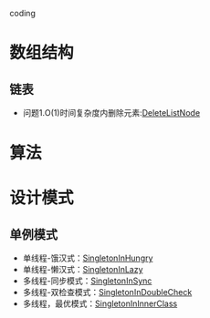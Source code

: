 coding
# 数组结构
## 链表
+ 问题1.O(1)时间复杂度内删除元素:[DeleteListNode](datastructure/src/main/java/com/yanhua/datastructure/list/DeleteListNode.java)

# 算法

# 设计模式
## 单例模式  
+ 单线程-饿汉式：[SingletonInHungry](designpattern/src/main/java/com/yanhua/designpattern/singleton/singlethread/SingletonInHungry.java)
+ 单线程-懒汉式：[SingletonInLazy](designpattern/src/main/java/com/yanhua/designpattern/singleton/singlethread/SingletonInLazy.java)
+ 多线程-同步模式：[SingletonInSync](designpattern/src/main/java/com/yanhua/designpattern/singleton/multithread/SingletonInSync.java)
+ 多线程-双检查模式：[SingletonInDoubleCheck](designpattern/src/main/java/com/yanhua/designpattern/singleton/multithread/SingletonInDoubleCheck.java)
+ 多线程，最优模式：[SingletonInInnerClass](designpattern/src/main/java/com/yanhua/designpattern/singleton/SingletonInInnerClass.java)